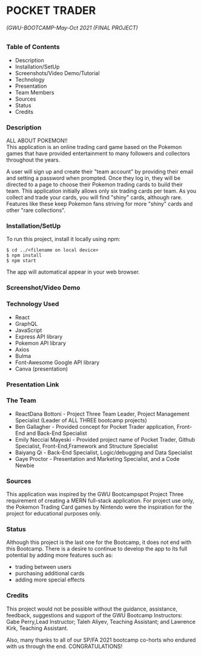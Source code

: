 
# POCKET TRADER
###### (GWU-BOOTCAMP-May-Oct 2021 (FINAL PROJECT)

### Table of Contents

* Description
* Installation/SetUp
* Screenshots/Video Demo/Tutorial
* Technology
* Presentation
* Team Members
* Sources
* Status
* Credits

### Description

ALL ABOUT POKEMON!!   
This application is an online trading card game based on the Pokemon games that have provided entertainment to many followers and collectors throughout the years.  

A user will sign up and create their "team account" by providing their email and setting a password when prompted.  Once they log in, they will be directed to a page to choose their Pokemon trading cards to build their team.  This application initially allows only six trading cards per team. As you collect and trade your cards, you will find "shiny" cards, although rare. Features like these keep Pokemon fans striving for more "shiny" cards and other "rare collections". 

### Installation/SetUp
To run this project, install it locally using npm:
```
$ cd ../<filename on local device>
$ npm install
$ npm start
```
The app will automatical appear in your web browser. 

### Screenshot/Video Demo



### Technology Used
* React
* GraphQL
* JavaScript
* Express API library
* Pokemon API library
* Axios
* Bulma
* Font-Awesome Google API library
* Canva (presentation)


### Presentation Link


### The Team
* ReactDana Bottoni - Project Three Team Leader, Project Management Specialist (Leader of ALL THREE bootcamp projects)
* Ben Gallagher - Provided concept for Pocket Trader application, Front-End and Back-End Specialist
* Emily Necciai Mayeski - Provided project name of Pocket Trader, Github Specialist, Front-End,Framework and Structure Specialist
* Baiyang Qi - Back-End Specialist, Logic/debugging and Data Specialist
* Gaye Proctor - Presentation and Marketing Specialist, and a Code Newbie 


### Sources
This application was inspired by the GWU Bootcampspot Project Three requirement of creating a MERN full-stack application. For project use only, the Pokemon Trading Card games by Nintendo were the inspiration for the project for educational purposes only. 


### Status
Although this project is the last one for the Bootcamp, it does not end with this Bootcamp.  There is a desire to continue to develop the app to its full potential by adding more features such as:
 * trading between users
 * purchasing additional cards
 * adding more special effects

### Credits
This project would not be possible without the guidance, assistance, feedback, suggestions and support of the GWU Bootcamp Instructors: Gabe Perry,Lead Instructor; Taleh Aliyev, Teaching Assistant; and Lawrence Kirk, Teaching Assistant. 

Also, many thanks to all of our SP/FA 2021 bootcamp co-horts who endured with us through the end. CONGRATULATIONS!


